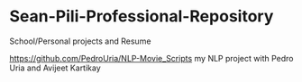 # Sean-Pili-Professional-Repository
School/Personal projects and Resume 

https://github.com/PedroUria/NLP-Movie_Scripts my NLP project with Pedro Uria and Avijeet Kartikay
